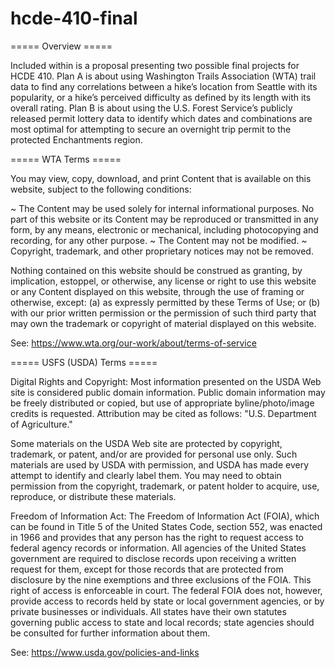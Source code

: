 # hcde-410-final

===== Overview =====

Included within is a proposal presenting two possible final projects for HCDE 410. Plan A is about using Washington Trails Association (WTA) trail data to find any correlations between a hike’s location from Seattle with its popularity, or a hike’s perceived difficulty as defined by its length with its overall rating. Plan B is about using the U.S. Forest Service’s publicly released permit lottery data to identify which dates and combinations are most optimal for attempting to secure an overnight trip permit to the protected Enchantments region. 


===== WTA Terms =====

You may view, copy, download, and print Content that is available on this website, subject to the following conditions:

~ The Content may be used solely for internal informational purposes. No part of this website or its Content may be reproduced or transmitted in any form, by any means, electronic or mechanical, including photocopying and recording, for any other purpose.
~ The Content may not be modified.
~ Copyright, trademark, and other proprietary notices may not be removed.

Nothing contained on this website should be construed as granting, by implication, estoppel, or otherwise, any license or right to use this website or any Content displayed on this website, through the use of framing or otherwise, except: (a) as expressly permitted by these Terms of Use; or (b) with our prior written permission or the permission of such third party that may own the trademark or copyright of material displayed on this website.

See: https://www.wta.org/our-work/about/terms-of-service


===== USFS (USDA) Terms =====

Digital Rights and Copyright:
Most information presented on the USDA Web site is considered public domain information. Public domain information may be freely distributed or copied, but use of appropriate byline/photo/image credits is requested. Attribution may be cited as follows: "U.S. Department of Agriculture."

Some materials on the USDA Web site are protected by copyright, trademark, or patent, and/or are provided for personal use only. Such materials are used by USDA with permission, and USDA has made every attempt to identify and clearly label them. You may need to obtain permission from the copyright, trademark, or patent holder to acquire, use, reproduce, or distribute these materials.


Freedom of Information Act:
The Freedom of Information Act (FOIA), which can be found in Title 5 of the United States Code, section 552, was enacted in 1966 and provides that any person has the right to request access to federal agency records or information. All agencies of the United States government are required to disclose records upon receiving a written request for them, except for those records that are protected from disclosure by the nine exemptions and three exclusions of the FOIA. This right of access is enforceable in court. The federal FOIA does not, however, provide access to records held by state or local government agencies, or by private businesses or individuals. All states have their own statutes governing public access to state and local records; state agencies should be consulted for further information about them.

See: https://www.usda.gov/policies-and-links